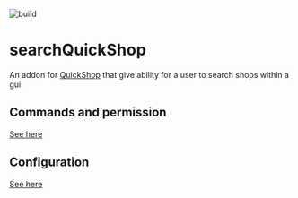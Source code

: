 ![build](https://github.com/Over2Craft-mc/searchQuickShop/blob/main/.github/workflows/pre-release.yml/badge.svg)


# searchQuickShop

An addon for [QuickShop](https://www.spigotmc.org/resources/quickshop-reremake-1-17-ready-multi-currency.62575/)
that give ability for a user to search shops within a gui

## Commands and permission
[See here](./src/main/java/fr/quentin/searchquickshop/Commands/ShopCommands.java)

## Configuration
[See here](./src/main/resources/config.yml)
